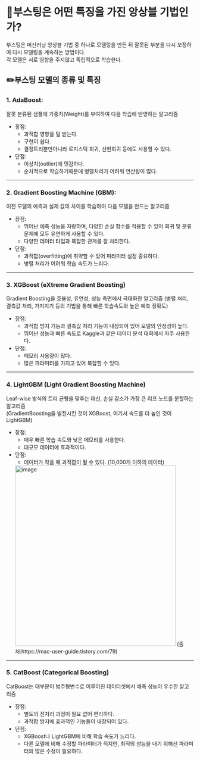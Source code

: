 # :rocket:부스팅은 어떤 특징을 가진 앙상블 기법인가?
부스팅은 머신러닝 앙상블 기법 중 하나로 모델링을 만든 뒤 잘못된 부분을 다시 보정하여 다시 모델링을 계속하는 방법이다.  
각 모델은 서로 영향을 주지않고 독립적으로 학습한다.

## :pencil2:부스팅 모델의 종류 및 특징
### 1. AdaBoost:  
잘못 분류된 샘플에 가중치(Weight)를 부여하여 다음 학습에 반영하는 알고리즘
- 장점:
  - 과적합 영항을 덜 받는다.
  - 구현이 쉽다.
  - 결정트리뿐만아니라 로지스틱 회귀, 선현회귀 등에도 사용할 수 있다.
- 단점:  
  - 이상치(outlier)에 민감하다.
  - 순차적으로 학습하기때문에 병렬처리가 어려워 연산량이 많다.

---

### 2. Gradient Boosting Machine (GBM):  
   이전 모델의 예측과 실제 값의 차이를 학습하여 다음 모델을 만드는 알고리즘
  - 장점:  
    - 뛰어난 예측 성능을 자랑하며, 다양한 손실 함수를 적용할 수 있어 회귀 및 분류 문제에 모두 유연하게 사용할 수 있다.  
    - 다양한 데이터 타입과 복잡한 관계를 잘 처리한다.
  - 단점:
    - 과적합(overfitting)에 취약할 수 있어 파라미터 설정 중요하다.
    - 병렬 처리가 어려워 학습 속도가 느리다.

---

### 3. XGBoost (eXtreme Gradient Boosting)
  Gradient Boosting을 효율성, 유연성, 성능 측면에서 극대화한 알고리즘
  (병렬 처리, 결측값 처리, 가지치기 등의 기법을 통해 빠른 학습속도와 높은 예측 정확도)
- 장점:
  - 과적합 방지 기능과 결측값 처리 기능이 내장되어 있어 모델의 안정성이 높다.
  - 뛰어난 성능과 빠른 속도로 Kaggle과 같은 데이터 분석 대회에서 자주 사용한다.
- 단점:
  - 메모리 사용량이 많다.
  - 많은 파라미터를 가지고 있어 복잡할 수 있다.

---

### 4. LightGBM (Light Gradient Boosting Machine)
   Leaf-wise 방식의 트리 균형을 맞추는 대신, 손실 감소가 가장 큰 리프 노드를 분할하는 알고리즘  
   (GradientBoosting을 발전시킨 것이 XGBoost, 여기서 속도를 더 높인 것이 LightGBM)
- 장점:
  - 매우 빠른 학습 속도와 낮은 메모리를 사용한다.
  - 대규모 데이터에 효과적이다.
- 단점:
  - 데이터가 작을 때 과적합이 될 수 있다. (10,000개 이하의 데이터)
  <img width="431" height="485" alt="image" src="https://github.com/user-attachments/assets/f3f705fe-a346-4552-8c68-8c86caf1333c" />  
  (출처:https://mac-user-guide.tistory.com/79)

---

### 5. CatBoost (Categorical Boosting)
  CatBoost는 대부분이 범주형변수로 이루어진 데이터셋에서 예측 성능이 우수한 알고리즘
- 장점:
  - 별도의 전처리 과정이 필요 없어 편리하다.
  - 과적합 방지에 효과적인 기능들이 내장되어 있다.
- 단점:
  - XGBoost나 LightGBM에 비해 학습 속도가 느리다.
  - 다른 모델에 비해 수정할 파라미터가 적지만, 최적의 성능을 내기 위해선 파라미터의 많은 수정이 필요하다.

